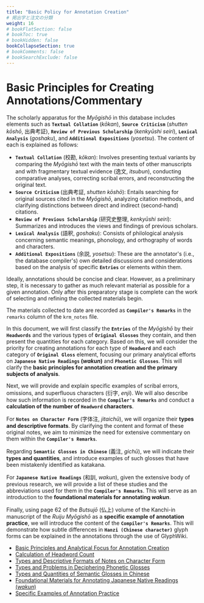 ```yaml
---
title: "Basic Policy for Annotation Creation"
# 掲出字と注文の分類
weight: 16
# bookFlatSection: false
# bookToc: true
# bookHidden: false
bookCollapseSection: true
# bookComments: false
# bookSearchExclude: false
---
```


# Basic Principles for Creating Annotations/Commentary

The scholarly apparatus for the *Myōgishō* in this database includes elements such as **`Textual Collation`** (*kōkan*), **`Source Criticism`** (*shutten kōshō*, 出典考証), **`Review of Previous Scholarship`** (*kenkyūshi seiri*), **`Lexical Analysis`** (*goshaku*), and **`Additional Expositions`** (*yosetsu*). The content of each is explained as follows:

* **`Textual Collation`** (校勘, *kōkan*): Involves presenting textual variants by comparing the *Myōgishō* text with the main texts of other manuscripts and with fragmentary textual evidence (逸文, *itsubun*), conducting comparative analyses, correcting scribal errors, and reconstructing the original text.
* **`Source Criticism`** (出典考証, *shutten kōshō*): Entails searching for original sources cited in the *Myōgishō*, analyzing citation methods, and clarifying distinctions between direct and indirect (second-hand) citations.
* **`Review of Previous Scholarship`** (研究史整理, *kenkyūshi seiri*): Summarizes and introduces the views and findings of previous scholars.
* **`Lexical Analysis`** (語釈, *goshaku*): Consists of philological analysis concerning semantic meanings, phonology, and orthography of words and characters.
* **`Additional Expositions`** (余説, *yosetsu*): These are the annotator's (i.e., the database compiler's) own detailed discussions and considerations based on the analysis of specific **`Entries`** or elements within them.

Ideally, annotations should be concise and clear. However, as a preliminary step, it is necessary to gather as much relevant material as possible for a given annotation. Only after this preparatory stage is complete can the work of selecting and refining the collected materials begin.

The materials collected to date are recorded as **`Compiler's Remarks`** in the `remarks` column of the `krm_notes` file.

In this document, we will first classify the **`Entries`** of the *Myōgishō* by their **`Headwords`** and the various types of **`Original Glosses`** they contain, and then present the quantities for each category. Based on this, we will consider the priority for creating annotations for each type of **`Headword`** and each category of **`Original Gloss`** element, focusing our primary analytical efforts on **`Japanese Native Readings` (*wakun*)** and **`Phonetic Glosses`**. This will clarify the **basic principles for annotation creation and the primary subjects of analysis**.

Next, we will provide and explain specific examples of scribal errors, omissions, and superfluous characters (衍字, *enji*). We will also describe how such information is recorded in the **`Compiler's Remarks`** and conduct a **calculation of the number of `Headword` characters**.

For **`Notes on Character Form`** (字体注, *jitaichū*), we will organize their **types and descriptive formats**. By clarifying the content and format of these original notes, we aim to minimize the need for extensive commentary on them within the **`Compiler's Remarks`**.

Regarding **`Semantic Glosses in Chinese`** (義注, *gichū*), we will indicate their **types and quantities**, and introduce examples of such glosses that have been mistakenly identified as katakana.

For **`Japanese Native Readings`** (和訓, *wakun*), given the extensive body of previous research, we will provide a list of these studies and the abbreviations used for them in the **`Compiler's Remarks`**. This will serve as an introduction to the **foundational materials for annotating *wakun***.

Finally, using page 62 of the *Butsujō* (仏上) volume of the Kanchi-in manuscript of the *Ruiju Myōgishō* as a **specific example of annotation practice**, we will introduce the content of the **`Compiler's Remarks`**. This will demonstrate how subtle differences in **`Hanzi (Chinese character)`** glyph forms can be explained in the annotations through the use of GlyphWiki.


- [Basic Principles and Analytical Focus for Annotation Creation](./05-01-basic-policy/)
- [Calculation of Headword Count](./05-02-headword-count/)
- [Types and Descriptive Formats of Notes on Character Form](./05-03-jitaichu-formats/)
- [Types and Problems in Deciphering Phonetic Glosses](./05-04-onchu-problems/)
- [Types and Quantities of Semantic Glosses in Chinese](./05-05-gichu-quantity/)
- [Foundational Materials for Annotating Japanese Native Readings (*wakun*)](./05-06-wakun-materials/)
- [Specific Examples of Annotation Practice](./05-07-annotation-examples/)